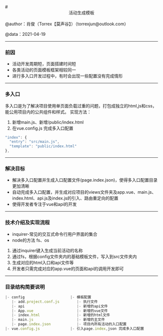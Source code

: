 <br>
# <center>活动生成模板</center>

<br>
@author：肖俊（Torrex【莫声谷】）（torrexjun@outlook.com）

@data：2021-04-19

-------
### 前因

- 活动开发周期短，页面搭建时间短
- 各类活动的页面模板框架相较同一
- 进行多入口开发过程中，有时会出现一些配置没有完成情形

-------
### 多入口
多入口是为了解决项目使用单页面负载过重的问题，打包成独立的html,js和css，能公用项目内的公共组件和样式。
实现方法：
1. 新增main.js、新增/public/index.html
2. 在vue.config.js 完成多入口配置
```js
"index": {
  "entry": "src/main.js",
  "template": "public/index.html"
},
```


-------
### 解决目标
- 解决多入口配置并生成入口配置文件(page.index.json)，使得多入口配置目录更加清晰
- 自动完成多入口配置，并生成对应项目的views文件夹及app.vue、main.js、index.html、api.js及index.js的引入、路由重定向的配置
- 使得开发者专注于vue和api的开发

-------
### 技术介绍及实现流程

- inquirer-常见的交互式命令行用户界面的集合
- node的方法 fs、os

1. 通过inquirer键入生成当前活动的名称
2. 通过fs，根据config文件夹内的基础模板文件，写入到src文件夹内
3. 生成对应的html入口和api文件等
4. 开发者只需完成对应的app.vue的页面和api的调用开发即可

-------
### 目录结构简要说明

```js
|- config                     |- 模板配置
   |- add.project.conf.js        |- 执行文件
   |- api                        |- 新增的api文件
   |- App.vue                    |- 新增的vue文件
   |- index.html                 |- 新增的html文件
   |- main.js                    |- 新增的主文件
   |- page.index.json            |- 项目内所有活动的入口配置
|- vue.config.js              |- 引入page.index,json 完成多入口配置
```